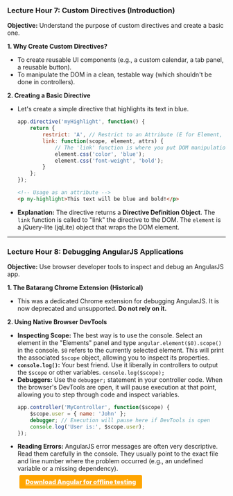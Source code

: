 
### Lecture Hour 7: Custom Directives (Introduction)

**Objective:** Understand the purpose of custom directives and create a basic one.

**1. Why Create Custom Directives?**
- To create reusable UI components (e.g., a custom calendar, a tab panel, a reusable button).
- To manipulate the DOM in a clean, testable way (which shouldn't be done in controllers).

**2. Creating a Basic Directive**
- Let's create a simple directive that highlights its text in blue.
    ```javascript
    app.directive('myHighlight', function() {
        return {
            restrict: 'A', // Restrict to an Attribute (E for Element, C for Class)
            link: function(scope, element, attrs) {
                // The 'link' function is where you put DOM manipulation code.
                element.css('color', 'blue');
                element.css('font-weight', 'bold');
            }
        };
    });
    ```
    ```html
    <!-- Usage as an attribute -->
    <p my-highlight>This text will be blue and bold!</p>
    ```
- **Explanation:** The directive returns a **Directive Definition Object**. The `link` function is called to "link" the directive to the DOM. The `element` is a jQuery-lite (jqLite) object that wraps the DOM element.

---

### Lecture Hour 8: Debugging AngularJS Applications

**Objective:** Use browser developer tools to inspect and debug an AngularJS app.

**1. The Batarang Chrome Extension (Historical)**
- This was a dedicated Chrome extension for debugging AngularJS. It is now deprecated and unsupported. **Do not rely on it.**

**2. Using Native Browser DevTools**
- **Inspecting Scope:** The best way is to use the console. Select an element in the "Elements" panel and type `angular.element($0).scope()` in the console. `$0` refers to the currently selected element. This will print the associated `$scope` object, allowing you to inspect its properties.
- **`console.log()`:** Your best friend. Use it liberally in controllers to output the `$scope` or other variables. `console.log($scope);`
- **Debuggers:** Use the `debugger;` statement in your controller code. When the browser's DevTools are open, it will pause execution at that point, allowing you to step through code and inspect variables.
    ```javascript
    app.controller('MyController', function($scope) {
        $scope.user = { name: 'John' };
        debugger; // Execution will pause here if DevTools is open
        console.log('User is:', $scope.user);
    });
    ```
- **Reading Errors:** AngularJS error messages are often very descriptive. Read them carefully in the console. They usually point to the exact file and line number where the problem occurred (e.g., an undefined variable or a missing dependency).


<a style="padding:.5em 1em;margin:2em;border-radius:.2em;color:white;background-color:orange;font-weight:900;" href="https://ajax.googleapis.com/ajax/libs/angularjs/1.6.9/angular.min.js" download="angular.min.js"> Download Angular for offline testing </a> 

<style>
    section:nth-child(last){
        margin-bottom:3em;
    }
</style>
